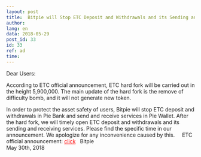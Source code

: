 ```yaml
---
layout: post
title:  Bitpie will Stop ETC Deposit and Withdrawals and its Sending and Receiving Services
author: 
lang: en
data: 2018-05-29
post_id: 33
id: 33
ref: ad
time: 
---
```


Dear Users: 

According to ETC official announcement, ETC hard fork will be carried out in the height 5,900,000. The main update of the hard fork is the remove of difficulty bomb, and it will not generate new token.

In order to protect the asset safety of users, Bitpie will stop ETC deposit and withdrawals in Pie Bank and send and receive services in Pie Wallet. After the hard fork, we will timely open ETC deposit and withdrawals and its sending and receiving services. Please find the specific time in our announcement. We apologize for any inconvenience caused by this.   
  
ETC official announcement: <a href="https://ethereumclassic.github.io/blog/2018-03-12-etc-roundup/" target="_blank" style="color:red">click</a>
 
Bitpie<br/>
May 30th, 2018


